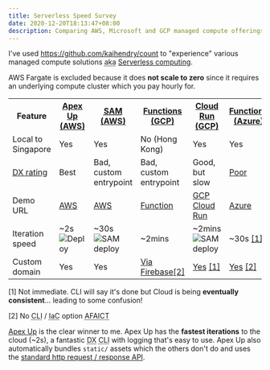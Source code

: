 ```yaml
---
title: Serverless Speed Survey
date: 2020-12-20T18:13:47+08:00
description: Comparing AWS, Microsoft and GCP managed compute offerings
---
```


I've used https://github.com/kaihendry/count to "experience" various managed
compute solutions <abbr title="also known as">aka</abbr> [Serverless
computing](https://aws.amazon.com/serverless/). 

AWS Fargate is excluded because it does **not scale to zero** since it requires
an underlying compute cluster which you pay hourly for.

<table>
<tr>
<th>Feature</th>
<th><a href="https://github.com/kaihendry/count">Apex Up (AWS)</a></th>
<th><a href="https://github.com/kaihendry/count/tree/sam"><abbr title="Serverless Application Model">SAM</abbr> (AWS)</a></th>
<th><a href="https://github.com/kaihendry/count/tree/gcp-functions">Functions (GCP)</a></th>
<th><a href="https://github.com/kaihendry/count/tree/gcp-cloudrun">Cloud Run (GCP)</a></th>
<th><a href="https://github.com/kaihendry/count/tree/azure-functions">Functions (Azure)</a></th>
</tr>
<tr>
<td>Local to Singapore</td>
<td>Yes</td>
<td>Yes</td>
<td>No (Hong Kong)</td>
<td>Yes</td>
<td>Yes</td>
</tr>
<tr>
<td><a href="https://serverlesshandbook.dev/serverless-dx/">DX rating</a></td>
<td>Best</td>
<td>Bad, custom entrypoint</td>
<td>Bad, custom entrypoint</td>
<td>Good, but slow</td>
<td><a href="https://youtu.be/u03I1B65xe8">Poor</a></td>
</tr>
<tr>
<td>Demo URL</td>
<td><a href="https://count.goserverless.sg/">AWS</a></td>
<td><a href="https://sam.goserverless.sg/">AWS</a></td>
<td><a href="https://asia-east2-idiotbox.cloudfunctions.net/Countpage">Function</a></td>
<td><a href="https://count.dabase.com/">GCP Cloud Run</a></td>
<td><a href="https://counttesting.azurewebsites.net/">Azure</a></td>
</tr>
<tr>
<td>Iteration speed</td>
<td>~2s <img src="https://github.com/kaihendry/count/workflows/Deploy/badge.svg" alt="Deploy"></td>
<td>~30s
<img src="https://github.com/kaihendry/count/workflows/Deploy%20SAM/badge.svg" alt="SAM deploy">
</td>
<td>~2mins</td>
<td>~2mins
<img src="https://github.com/kaihendry/count/workflows/Build%20and%20Deploy%20to%20Cloud%20Run/badge.svg" alt="SAM deploy">
</td>
<td>~30s <a href="#immediate">[1]</a></td>
</tr>
<tr>
<td>Custom domain</td>
<td>Yes</td>
<td>Yes</td>
<td><a href="https://stackoverflow.com/a/58591136/4534">Via Firebase</a><a href="#no-cli">[2]</a></td>
<td><a href="https://github.com/kaihendry/count/blob/gcp-cloudrun/Makefile#L22">Yes</a> <a href="#immediate">[1]</a></td>
<td><a href="https://azure.dabase.com/">Yes</a> <a href="#no-cli">[2]</a></td>
</tr>
</table>

<p><a id="immediate">[1]</a> Not immediate. CLI will say it's done but Cloud is being <strong>eventually consistent</strong>... leading to some confusion!</p>
<p><a id="no-cli">[2]</a> No <abbr title="Command Line Interface">CLI</abbr> / <abbr title="Infrastructure as Code">IaC</abbr> option <abbr title="As far as I can tell">AFAICT</abbr></p>

[Apex Up](https://github.com/apex/up) is the clear winner to me. Apex Up has
the **fastest iterations** to the cloud (~2s), a fantastic <abbr
title="Developer Experience">DX</abbr> <abbr title="Command Line
Interface">CLI</abbr> with logging that's easy to use. Apex Up also
automatically bundles `static/` assets which the others don't do and uses the [standard http request / response API](https://youtu.be/Bj2p6nVt_H4).
